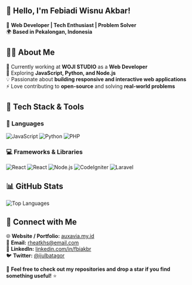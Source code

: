 
## 👋 **Hello, I'm Febiadi Wisnu Akbar!**  

🚀 **Web Developer | Tech Enthusiast | Problem Solver**  
🌍 **Based in Pekalongan, Indonesia**  


## **🧑‍💻 About Me**  

💼 Currently working at **WOJI STUDIO** as a **Web Developer**  
🌱 Exploring **JavaScript, Python, and Node.js**  
💡 Passionate about **building responsive and interactive web applications**  
⚡ Love contributing to **open-source** and solving **real-world problems**  


## **🔧 Tech Stack & Tools**  

### **🚀 Languages**  
![JavaScript](https://img.shields.io/badge/-JavaScript-F7DF1E?style=flat&logo=javascript&logoColor=black) ![Python](https://img.shields.io/badge/Python-3776AB?style=flat&logo=python&logoColor=white) ![PHP](https://img.shields.io/badge/PHP-777BB4?style=flat&logo=php&logoColor=white) 

### **💻 Frameworks & Libraries**  
![React](https://img.shields.io/badge/-React-61DAFB?style=flat&logo=react&logoColor=black) ![React](https://img.shields.io/badge/Next.js-000000?style=flat&logo=next.js&logoColor=white) ![Node.js](https://img.shields.io/badge/-Node.js-8CC84B?style=flat&logo=node.js&logoColor=white) ![CodeIgniter](https://img.shields.io/badge/CodeIgniter-EF4223?style=flat&logo=codeigniter&logoColor=white) ![Laravel](https://img.shields.io/badge/Laravel-FF2D20?style=flat&logo=laravel&logoColor=white)


## **📊 GitHub Stats**  

<div>
  
![Top Languages](https://github-readme-stats.vercel.app/api/top-langs/?username=rheatkhs&layout=compact&theme=dark)  

</div>  


## **📌 Connect with Me**  

🌐 **Website / Portfolio:** [auxavia.my.id](https://auxavia.my.id)  
📧 **Email:** rheatkhs@email.com  
💼 **LinkedIn:** [linkedin.com/in/fbiakbr](https://linkedin.com/in/fbiakbr)  
🐦 **Twitter:** [@ijulbatagor](https://twitter.com/ijulbatagor)  


🚀 **Feel free to check out my repositories and drop a star if you find something useful!** ⭐  
